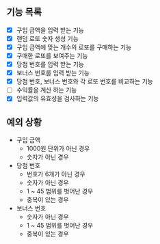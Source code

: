 ## 기능 목록

- [x] 구입 금액을 입력 받는 기능
- [x] 랜덤 로또 숫자 생성 기능
- [x] 구입 금액에 맞는 개수의 로또를 구매하는 기능
- [x] 구매한 로또를 보여주는 기능
- [x] 당첨 번호를 입력 받는 기능
- [x] 보너스 번호를 입력 받는 기능
- [x] 당첨 번호, 보너스 번호와 각 로또 번호를 비교하는 기능
- [ ] 수익률을 계산 하는 기능
- [x] 입력값의 유효성을 검사하는 기능

## 예외 상황

- 구입 금액
  - 1000원 단위가 아닌 경우
  - 숫자가 아닌 경우
- 당첨 번호
  - 번호가 6개가 아닌 경우
  - 숫자가 아닌 경우
  - 1 ~ 45 범위를 벗어난 경우
  - 중복이 있는 경우
- 보너스 번호
  - 숫자가 아닌 경우
  - 1 ~ 45 범위를 벗어난 경우
  - 중복이 있는 경우
